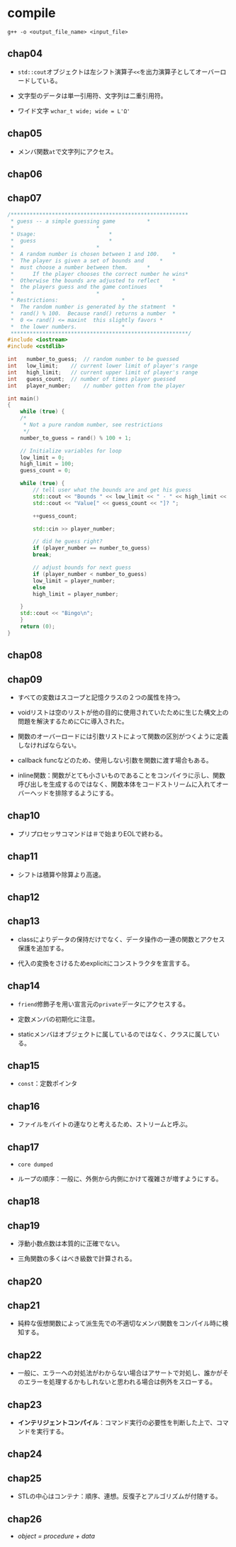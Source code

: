 # compile

`g++ -o <output_file_name> <input_file>`

## chap04

- `std::cout`オブジェクトは左シフト演算子`<<`を出力演算子としてオーバーロードしている。

- 文字型のデータは単一引用符、文字列は二重引用符。

- ワイド文字 `wchar_t wide; wide = L'Ω'`

## chap05

- メンバ関数`at`で文字列にアクセス。

## chap06

## chap07

```cpp
/********************************************************
 * guess -- a simple guessing game			*
 *							*
 * Usage:						*
 *	guess						*
 *							*
 *	A random number is chosen between 1 and 100.	*
 * 	The player is given a set of bounds and 	*
 *	must choose a number between them.		*
 *      If the player chooses the correct number he wins*
 *	Otherwise the bounds are adjusted to reflect	*
 *	the players guess and the game continues	*
 *							*
 * Restrictions:					*
 *	The random number is generated by the statment	*
 *	rand() % 100.  Because rand() returns a number	*
 *	0 <= rand() <= maxint  this slightly favors	*
 *	the lower numbers.				*
 ********************************************************/
#include <iostream>
#include <cstdlib>

int   number_to_guess;	// random number to be guessed
int   low_limit;	// current lower limit of player's range
int   high_limit;	// current upper limit of player's range
int   guess_count;	// number of times player guessed
int   player_number;	// number gotten from the player

int main()
{
    while (true) {
	/*
	 * Not a pure random number, see restrictions
	 */
	number_to_guess = rand() % 100 + 1;

	// Initialize variables for loop
	low_limit = 0;
	high_limit = 100;
	guess_count = 0;

	while (true) {
	    // tell user what the bounds are and get his guess
	    std::cout << "Bounds " << low_limit << " - " << high_limit << '\n';
	    std::cout << "Value[" << guess_count << "]? ";

	    ++guess_count;

	    std::cin >> player_number;

	    // did he guess right?
	    if (player_number == number_to_guess)
		break;

	    // adjust bounds for next guess
	    if (player_number < number_to_guess)
		low_limit = player_number;
	    else
		high_limit = player_number;

	}
	std::cout << "Bingo\n";
    }
    return (0);
}

```

## chap08

## chap09

- すべての変数はスコープと記憶クラスの２つの属性を持つ。

- voidリストは空のリストが他の目的に使用されていたために生じた構文上の問題を解決するためにCに導入された。

- 関数のオーバーロードには引数リストによって関数の区別がつくように定義しなければならない。

- callback funcなどのため、使用しない引数を関数に渡す場合もある。

- inline関数：関数がとても小さいものであることをコンパイラに示し、関数呼び出しを生成するのではなく、関数本体をコードストリームに入れてオーバーヘッドを排除するようにする。

## chap10

- プリプロセッサコマンドは＃で始まりEOLで終わる。

## chap11

- シフトは積算や除算より高速。

## chap12

## chap13

- classによりデータの保持だけでなく、データ操作の一連の関数とアクセス保護を追加する。

- 代入の変換をさけるためexplicitにコンストラクタを宣言する。

## chap14

- `friend`修飾子を用い宣言元の`private`データにアクセスする。

- 定数メンバの初期化に注意。

- staticメンバはオブジェクトに属しているのではなく、クラスに属している。

## chap15

- `const`：定数ポインタ

## chap16

- ファイルをバイトの連なりと考えるため、ストリームと呼ぶ。

## chap17

- `core dumped`

- ループの順序：一般に、外側から内側にかけて複雑さが増すようにする。

## chap18

## chap19

- 浮動小数点数は本質的に正確でない。

- 三角関数の多くはべき級数で計算される。

## chap20

## chap21

- 純粋な仮想関数によって派生先での不適切なメンバ関数をコンパイル時に検知する。

## chap22

- 一般に、エラーへの対処法がわからない場合はアサートで対処し、誰かがそのエラーを処理するかもしれないと思われる場合は例外をスローする。

## chap23

- **インテリジェントコンパイル**：コマンド実行の必要性を判断した上で、コマンドを実行する。

## chap24

## chap25

- STLの中心はコンテナ：順序、連想。反復子とアルゴリズムが付随する。

## chap26

- *object = procedure + data*
